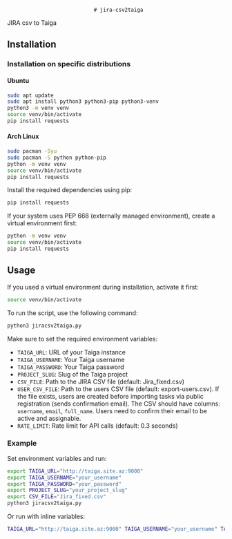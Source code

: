                                 # jira-csv2taiga
JIRA csv to Taiga

## Installation

### Installation on specific distributions

#### Ubuntu
```bash
sudo apt update
sudo apt install python3 python3-pip python3-venv
python3 -m venv venv
source venv/bin/activate
pip install requests
```

#### Arch Linux
```bash
sudo pacman -Syu
sudo pacman -S python python-pip
python -m venv venv
source venv/bin/activate
pip install requests
```

Install the required dependencies using pip:

```bash
pip install requests
```

If your system uses PEP 668 (externally managed environment), create a virtual environment first:

```bash
python -m venv venv
source venv/bin/activate
pip install requests
```

## Usage

If you used a virtual environment during installation, activate it first:

```bash
source venv/bin/activate
```

To run the script, use the following command:

```bash
python3 jiracsv2taiga.py
```

Make sure to set the required environment variables:

- `TAIGA_URL`: URL of your Taiga instance
- `TAIGA_USERNAME`: Your Taiga username
- `TAIGA_PASSWORD`: Your Taiga password
- `PROJECT_SLUG`: Slug of the Taiga project
- `CSV_FILE`: Path to the JIRA CSV file (default: Jira_fixed.csv)
- `USER_CSV_FILE`: Path to the users CSV file (default: export-users.csv). If the file exists, users are created before importing tasks via public registration (sends confirmation email). The CSV should have columns: `username`, `email`, `full_name`. Users need to confirm their email to be active and assignable.
- `RATE_LIMIT`: Rate limit for API calls (default: 0.3 seconds)

### Example

Set environment variables and run:

```bash
export TAIGA_URL="http://taiga.site.az:9000"
export TAIGA_USERNAME="your_username"
export TAIGA_PASSWORD="your_password"
export PROJECT_SLUG="your_project_slug"
export CSV_FILE="Jira_fixed.csv"
python3 jiracsv2taiga.py
```

Or run with inline variables:

```bash
TAIGA_URL="http://taiga.site.az:9000" TAIGA_USERNAME="your_username" TAIGA_PASSWORD="your_password" PROJECT_SLUG="your_project_slug" CSV_FILE="Jira_fixed.csv" python3 jiracsv2taiga.py
```
